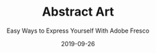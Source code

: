 ---
title: "Abstract Art"
subtitle: "Easy Ways to Express Yourself With Adobe Fresco"
desc: "In this class you’ll learn how to mashup the powerful tools Adobe Fresco offers like a kid who's having the time of her life."
external_url: https://ttkb.me/fresco-abstract-art
date: "2019-09-26"
img: "img/abstract-art-site-thumbnail.jpg"
background_color: "#ffdfd8"
categories: ['Art', 'Illustration']
tags: ['iPad', 'Adobe Fresco', 'Abstract', 'Exercises', 'Play']
---
